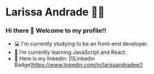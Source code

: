 # Larissa Andrade 🙋‍♀️

### Hi there 👋 Welcome to my profile!!

<!--
**larigit/larigit** is a ✨ _special_ ✨ repository because its `README.md` (this file) appears on your GitHub profile.

Here are some ideas to get you started:
- 💻 I'm currently studying to be an front-end developer.
- 🌱 I’m currently learning JavaScript and React.
- 🔗 Here is my linkedin: 
[![Linkedin Badge]https://www.linkedin.com/in/larissandradee/]
- 📫 How to reach me: ...
- 😄 Pronouns: ...
- ⚡ Fun fact: ...
-->
- 💻 I'm currently studying to be an front-end developer.
- 🌱 I’m currently learning JavaScript and React.
- 🔗 Here is my linkedin: 
[![Linkedin Badge]https://www.linkedin.com/in/larissandradee/]
